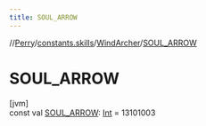 ```yaml
---
title: SOUL_ARROW
---
```

//[Perry](../../../index.html)/[constants.skills](../index.html)/[WindArcher](index.html)/[SOUL_ARROW](-s-o-u-l_-a-r-r-o-w.html)



# SOUL_ARROW



[jvm]\
const val [SOUL_ARROW](-s-o-u-l_-a-r-r-o-w.html): [Int](https://kotlinlang.org/api/latest/jvm/stdlib/kotlin/-int/index.html) = 13101003




